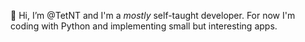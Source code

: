 👋 Hi, I’m @TetNT and I'm a *mostly* self-taught developer. For now I'm coding with Python and implementing small but interesting apps.

<!---
TetNT/TetNT is a ✨ special ✨ repository because its `README.md` (this file) appears on your GitHub profile.
You can click the Preview link to take a look at your changes.
--->
